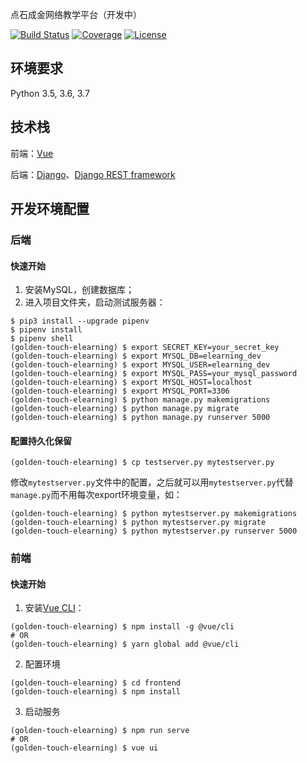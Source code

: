点石成金网络教学平台（开发中）

[![Build Status](https://img.shields.io/travis/zkllab/golden-touch-elearning.svg)](https://www.travis-ci.org/ZKLlab/golden-touch-elearning)
[![Coverage](https://img.shields.io/codecov/c/gh/ZKLlab/golden-touch-elearning.svg)](https://codecov.io/gh/ZKLlab/golden-touch-elearning)
[![License](https://img.shields.io/github/license/ZKLlab/golden-touch-elearning.svg)](https://github.com/ZKLlab/golden-touch-elearning/blob/master/LICENSE)

## 环境要求

Python 3.5, 3.6, 3.7

## 技术栈

前端：[Vue](https://github.com/vuejs/vue)

后端：[Django](https://github.com/django/django)、[Django REST framework](https://github.com/encode/django-rest-framework)

## 开发环境配置

### 后端

#### 快速开始

1. 安装MySQL，创建数据库；
2. 进入项目文件夹，启动测试服务器：

```shell
$ pip3 install --upgrade pipenv
$ pipenv install
$ pipenv shell
(golden-touch-elearning) $ export SECRET_KEY=your_secret_key
(golden-touch-elearning) $ export MYSQL_DB=elearning_dev
(golden-touch-elearning) $ export MYSQL_USER=elearning_dev
(golden-touch-elearning) $ export MYSQL_PASS=your_mysql_password
(golden-touch-elearning) $ export MYSQL_HOST=localhost
(golden-touch-elearning) $ export MYSQL_PORT=3306
(golden-touch-elearning) $ python manage.py makemigrations
(golden-touch-elearning) $ python manage.py migrate
(golden-touch-elearning) $ python manage.py runserver 5000
```

#### 配置持久化保留

```shell
(golden-touch-elearning) $ cp testserver.py mytestserver.py
```

修改`mytestserver.py`文件中的配置，之后就可以用`mytestserver.py`代替`manage.py`而不用每次export环境变量，如：

```shell
(golden-touch-elearning) $ python mytestserver.py makemigrations
(golden-touch-elearning) $ python mytestserver.py migrate
(golden-touch-elearning) $ python mytestserver.py runserver 5000
```

### 前端

#### 快速开始

1. 安装[Vue CLI](https://cli.vuejs.org/zh/guide/installation.html)：

```shell
(golden-touch-elearning) $ npm install -g @vue/cli
# OR
(golden-touch-elearning) $ yarn global add @vue/cli
```

2. 配置环境

```shell
(golden-touch-elearning) $ cd frontend
(golden-touch-elearning) $ npm install
```

3. 启动服务

```shell
(golden-touch-elearning) $ npm run serve
# OR
(golden-touch-elearning) $ vue ui
```